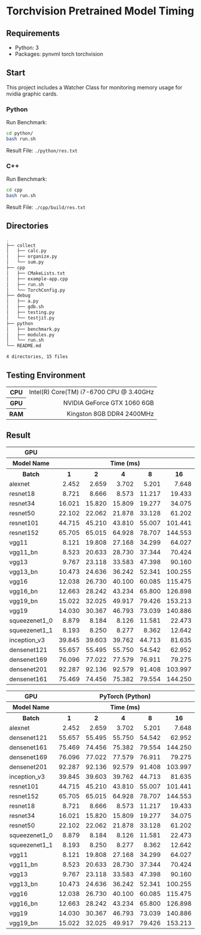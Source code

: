 # Torchvision Pretrained Model Timing
## Requirements
* Python: 3
* Packages: pynvml torch torchvision

## Start
This project includes a Watcher Class for monitoring memory usage for nvidia graphic cards.

### Python
Run Benchmark:
``` bash
cd python/
bash run.sh
`````
Result File: `./python/res.txt`

### C++
Run Benchmark:
``` bash
cd cpp
bash run.sh
`````
Result File: `./cpp/build/res.txt`

## Directories
``` bash
.
├── collect
│   ├── calc.py
│   ├── organize.py
│   └── sum.py
├── cpp
│   ├── CMakeLists.txt
│   ├── example-app.cpp
│   ├── run.sh
│   └── TorchConfig.py
├── debug
│   ├── a.py
│   ├── gdb.sh
│   ├── testing.py
│   └── testjit.py
├── python
│   ├── benchmark.py
│   ├── modules.py
│   └── run.sh
└── README.md

4 directories, 15 files
```

## Testing Environment
<table ><colgroup><col><col></colgroup><tbody><tr><th>CPU</th><td style="text-align: right;">Intel(R) Core(TM) i7-6700 CPU @ 3.40GHz</td></tr><tr><th>GPU</th><td style="text-align: right;">NVIDIA GeForce GTX 1060 6GB</td></tr><tr><th>RAM</th><td style="text-align: right;">Kingston 8GB DDR4 2400MHz</td></tr></tbody></table>

## Result

<table class="wrapped"><colgroup><col style="width: 117.0px;"><col style="width: 68.0px;"><col style="width: 68.0px;"><col style="width: 68.0px;"><col style="width: 68.0px;"><col style="width: 75.0px;"><col style="width: 74.0px;"><col style="width: 74.0px;"><col style="width: 80.0px;"><col style="width: 81.0px;"><col style="width: 82.0px;"><col style="width: 68.0px;"><col style="width: 68.0px;"><col style="width: 68.0px;"><col style="width: 68.0px;"><col style="width: 75.0px;"><col style="width:
74.0px;"><col style="width: 74.0px;"><col style="width: 80.0px;"><col style="width: 82.0px;"><col style="width: 82.0px;"></colgroup><tbody><tr><th style="text-align: center;">GPU</th><th colspan="10" style="text-align: center;">torch</th><th colspan="10" style="text-align: center;">torch.jit</th></tr><tr><th colspan="1" style="text-align: center;"><span>Model Name</span></th><th colspan="5" style="text-align: center;">Time (ms)</th><th colspan="5" style="text-align:
center;">Cuda Memory (KB)</th><th colspan="5" style="text-align: center;"><span>Time (ms)</span></th><th colspan="5" style="text-align: center;"><span>Cuda Memory (KB)</span></th></tr><tr><th colspan="1" style="text-align: center;">Batch</th><th colspan="1" style="text-align: center;">1</th><th colspan="1" style="text-align: center;">2</th><th colspan="1" style="text-align: center;">4</th><th colspan="1" style="text-align: center;">8</th><th colspan="1" style="text-align:
center;">16</th><th colspan="1" style="text-align: center;">1</th><th colspan="1" style="text-align: center;">2</th><th colspan="1" style="text-align: center;">4</th><th colspan="1" style="text-align: center;">8</th><th colspan="1" style="text-align: center;">16</th><th colspan="1" style="text-align: center;">1</th><th colspan="1" style="text-align: center;">2</th><th colspan="1" style="text-align: center;">4</th><th colspan="1" style="text-align: center;">8</th><th colspan="1"
style="text-align: center;">16</th><th colspan="1" style="text-align: center;">1</th><th colspan="1" style="text-align: center;">2</th><th colspan="1" style="text-align: center;">4</th><th colspan="1" style="text-align: center;">8</th><th colspan="1" style="text-align: center;">16</th></tr><tr><td colspan="1" style="text-align: left;">alexnet</td><td colspan="1" style="text-align: right;">2.452</td><td colspan="1" style="text-align: right;">2.659</td><td colspan="1"
style="text-align: right;">3.702</td><td colspan="1" style="text-align: right;">5.201</td><td colspan="1" style="text-align: right;">7.648</td><td colspan="1" style="text-align: right;">264192</td><td colspan="1" style="text-align: right;">270336</td><td colspan="1" style="text-align: right;">276480</td><td colspan="1" style="text-align: right;">280576</td><td colspan="1" style="text-align: right;">360448</td><td colspan="1" style="text-align: right;">2.293</td><td colspan="1"
style="text-align: right;">2.667</td><td colspan="1" style="text-align: right;">3.790</td><td colspan="1" style="text-align: right;">5.173</td><td colspan="1" style="text-align: right;">7.642</td><td colspan="1" style="text-align: right;">264192</td><td colspan="1" style="text-align: right;">270336</td><td colspan="1" style="text-align: right;">286720</td><td colspan="1" style="text-align: right;">290816</td><td colspan="1" style="text-align: right;">360448</td></tr><tr><td colspan="1"
style="text-align: left;">resnet18</td><td colspan="1" style="text-align: right;">8.721</td><td colspan="1" style="text-align: right;">8.666</td><td colspan="1" style="text-align: right;">8.573</td><td colspan="1" style="text-align: right;">11.217</td><td colspan="1" style="text-align: right;">19.433</td><td colspan="1" style="text-align: right;">112640</td><td colspan="1" style="text-align: right;">133120</td><td colspan="1" style="text-align: right;">182272</td><td
colspan="1" style="text-align: right;">292864</td><td colspan="1" style="text-align: right;">440320</td><td colspan="1" style="text-align: right;">7.489</td><td colspan="1" style="text-align: right;">7.553</td><td colspan="1" style="text-align: right;">7.630</td><td colspan="1" style="text-align: right;">11.226</td><td colspan="1" style="text-align: right;">19.439</td><td colspan="1" style="text-align: right;">112640</td><td colspan="1" style="text-align: right;">133120</td><td
colspan="1" style="text-align: right;">182272</td><td colspan="1" style="text-align: right;">292864</td><td colspan="1" style="text-align: right;">440320</td></tr><tr><td colspan="1" style="text-align: left;">resnet34</td><td colspan="1" style="text-align: right;">16.021</td><td colspan="1" style="text-align: right;">15.820</td><td colspan="1" style="text-align: right;">15.809</td><td colspan="1" style="text-align: right;">19.277</td><td colspan="1" style="text-align:
right;">34.075</td><td colspan="1" style="text-align: right;">165888</td><td colspan="1" style="text-align: right;">194560</td><td colspan="1" style="text-align: right;">280576</td><td colspan="1" style="text-align: right;">473088</td><td colspan="1" style="text-align: right;">686080</td><td colspan="1" style="text-align: right;">13.770</td><td colspan="1" style="text-align: right;">13.515</td><td colspan="1" style="text-align: right;">13.622</td><td colspan="1"
style="text-align: right;">19.347</td><td colspan="1" style="text-align: right;">34.083</td><td colspan="1" style="text-align: right;">165888</td><td colspan="1" style="text-align: right;">194560</td><td colspan="1" style="text-align: right;">270336</td><td colspan="1" style="text-align: right;">464896</td><td colspan="1" style="text-align: right;">686080</td></tr><tr><td colspan="1" style="text-align: left;">resnet50</td><td colspan="1" style="text-align: right;">22.102</td><td
colspan="1" style="text-align: right;">22.062</td><td colspan="1" style="text-align: right;">21.878</td><td colspan="1" style="text-align: right;">33.128</td><td colspan="1" style="text-align: right;">61.202</td><td colspan="1" style="text-align: right;">243712</td><td colspan="1" style="text-align: right;">344064</td><td colspan="1" style="text-align: right;">536576</td><td colspan="1" style="text-align: right;">931840</td><td colspan="1" style="text-align: right;">1597440</td><td
colspan="1" style="text-align: right;">18.920</td><td colspan="1" style="text-align: right;">18.797</td><td colspan="1" style="text-align: right;">18.655</td><td colspan="1" style="text-align: right;">33.100</td><td colspan="1" style="text-align: right;">61.191</td><td colspan="1" style="text-align: right;">243712</td><td colspan="1" style="text-align: right;">344064</td><td colspan="1" style="text-align: right;">536576</td><td colspan="1" style="text-align: right;">931840</td><td
colspan="1" style="text-align: right;">1597440</td></tr><tr><td colspan="1" style="text-align: left;">resnet101</td><td colspan="1" style="text-align: right;">44.715</td><td colspan="1" style="text-align: right;">45.210</td><td colspan="1" style="text-align: right;">43.810</td><td colspan="1" style="text-align: right;">55.007</td><td colspan="1" style="text-align: right;">101.441</td><td colspan="1" style="text-align: right;">380928</td><td colspan="1" style="text-align:
right;">544768</td><td colspan="1" style="text-align: right;">821248</td><td colspan="1" style="text-align: right;">1437696</td><td
 colspan="1" style="text-align: right;">2457600</td><td colspan="1" style="text-align: right;">37.280</td><td colspan="1" style="text-align: right;">37.252</td><td colspan="1" style="text-align: right;">38.445</td><td colspan="1" style="text-align: right;">55.170</td><td colspan="1" style="text-align: right;">101.496</td><td colspan="1" style="text-align: right;">370688</td><td colspan="1" style="text-align: right;">544768</td><td colspan="1" style="text-align: right;">815104</td><td
 colspan="1" style="text-align: right;">1443840</td><td colspan="1" style="text-align: right;">2451456</td></tr><tr><td colspan="1" style="text-align: left;">resnet152</td><td colspan="1" style="text-align: right;">65.705</td><td colspan="1" style="text-align: right;">65.015</td><td colspan="1" style="text-align: right;">64.928</td><td colspan="1" style="text-align: right;">78.707</td><td colspan="1" style="text-align: right;">144.553</td><td colspan="1" style="text-align:
 right;">507904</td><td colspan="1" style="text-align: right;">757760</td><td colspan="1" style="text-align: right;">1105920</td><td colspan="1" style="text-align: right;">2019328</td><td colspan="1" style="text-align: right;">3452928</td><td colspan="1" style="text-align: right;">55.967</td><td colspan="1" style="text-align: right;">55.085</td><td colspan="1" style="text-align: right;">55.522</td><td colspan="1" style="text-align: right;">78.213</td><td colspan="1"
 style="text-align: right;">144.495</td><td colspan="1" style="text-align: right;">497664</td><td colspan="1" style="text-align: right;">757760</td><td colspan="1" style="text-align: right;">1105920</td><td colspan="1" style="text-align: right;">2009088</td><td colspan="1" style="text-align: right;">3452928</td></tr><tr><td colspan="1" style="text-align: left;">vgg11</td><td colspan="1" style="text-align: right;">8.121</td><td colspan="1" style="text-align: right;">19.808</td><td
 colspan="1" style="text-align: right;">27.168</td><td colspan="1" style="text-align: right;">34.299</td><td colspan="1" style="text-align: right;">64.027</td><td colspan="1" style="text-align: right;">634880</td><td colspan="1" style="text-align: right;">673792</td><td colspan="1" style="text-align: right;">790528</td><td colspan="1" style="text-align: right;">966656</td><td colspan="1" style="text-align: right;">1345536</td><td colspan="1" style="text-align: right;">8.080</td><td
 colspan="1" style="text-align: right;">19.824</td><td colspan="1" style="text-align: right;">27.064</td><td colspan="1" style="text-align: right;">34.230</td><td colspan="1" style="text-align: right;">63.919</td><td colspan="1" style="text-align: right;">624640</td><td colspan="1" style="text-align: right;">673792</td><td colspan="1" style="text-align: right;">790528</td><td colspan="1" style="text-align: right;">966656</td><td colspan="1" style="text-align:
 right;">1345536</td></tr><tr><td colspan="1" style="text-align: left;">vgg11_bn</td><td colspan="1" style="text-align: right;">8.523</td><td colspan="1" style="text-align: right;">20.633</td><td colspan="1" style="text-align: right;">28.730</td><td colspan="1" style="text-align: right;">37.344</td><td colspan="1" style="text-align: right;">70.424</td><td colspan="1" style="text-align: right;">651264</td><td colspan="1" style="text-align: right;">731136</td><td colspan="1"
 style="text-align: right;">897024</td><td colspan="1" style="text-align: right;">1212416</td><td colspan="1" style="text-align: right;">1810432</td><td colspan="1" style="text-align: right;">8.600</td><td colspan="1" style="text-align: right;">20.649</td><td colspan="1" style="text-align: right;">28.690</td><td colspan="1" style="text-align: right;">37.293</td><td colspan="1" style="text-align: right;">70.183</td><td colspan="1" style="text-align: right;">651264</td><td colspan="1"
 style="text-align: right;">731136</td><td colspan="1" style="text-align: right;">897024</td><td colspan="1" style="text-align: right;">1212416</td><td colspan="1" style="text-align: right;">1810432</td></tr><tr><td colspan="1" style="text-align: left;">vgg13</td><td colspan="1" style="text-align: right;">9.767</td><td colspan="1" style="text-align: right;">23.118</td><td colspan="1" style="text-align: right;">33.583</td><td colspan="1" style="text-align: right;">47.398</td><td
 colspan="1" style="text-align: right;">90.160</td><td colspan="1" style="text-align: right;">647168</td><td colspan="1" style="text-align: right;">714752</td><td colspan="1" style="text-align: right;">841728</td><td colspan="1" style="text-align: right;">1118208</td><td colspan="1" style="text-align: right;">1646592</td><td colspan="1" style="text-align: right;">9.733</td><td colspan="1" style="text-align: right;">23.105</td><td colspan="1" style="text-align: right;">33.623</td><td
 colspan="1" style="text-align: right;">47.415</td><td colspan="1" style="text-align: right;">90.442</td><td colspan="1" style="text-align: right;">647168</td><td colspan="1" style="text-align: right;">714752</td><td colspan="1" style="text-align: right;">841728</td><td colspan="1" style="text-align: right;">1126400</td><td colspan="1" style="text-align: right;">1646592</td></tr><tr><td colspan="1" style="text-align: left;">vgg13_bn</td><td colspan="1" style="text-align:
 right;">10.473</td><td colspan="1" style="text-align: right;">24.636</td><td colspan="1" style="text-align: right;">36.242</td><td colspan="1" style="text-align: right;">52.341</td><td colspan="1" style="text-align: right;">100.255</td><td colspan="1" style="text-align: right;">686080</td><td colspan="1" style="text-align: right;">808960</td><td colspan="1" style="text-align: right;">1052672</td><td colspan="1" style="text-align: right;">1515520</td><td colspan="1"
 style="text-align: right;">2412544</td><td colspan="1" style="text-align: right;">10.455</td><td colspan="1" style="text-align: right;">24.465</td><td colspan="1" style="text-align: right;">36.220</td><td colspan="1" style="text-align: right;">52.389</td><td colspan="1" style="text-align: right;">100.292</td><td colspan="1" style="text-align: right;">696320</td><td colspan="1" style="text-align: right;">808960</td><td colspan="1" style="text-align: right;">1052672</td><td
 colspan="1" style="text-align: right;">1515520</td><td colspan="1" style="text-align: right;">2412544</td></tr><tr><td colspan="1" style="text-align: left;">vgg16</td><td colspan="1" style="text-align: right;">12.038</td><td colspan="1" style="text-align: right;">26.730</td><td colspan="1" style="text-align: right;">40.100</td><td colspan="1" style="text-align: right;">60.085</td><td colspan="1" style="text-align: right;">115.475</td><td colspan="1" style="text-align:
 right;">679936</td><td colspan="1" style="text-align: right;">747520</td><td colspan="1" style="text-align: right;">907264</td><td colspan="1" style="text-align: right;">1196032</td><td colspan="1" style="text-align: right;">1748992</td><td colspan="1" style="text-align: right;">11.862</td><td colspan="1" style="text-align: right;">26.706</td><td colspan="1" style="text-align: right;">40.069</td><td colspan="1" style="text-align: right;">60.121</td><td
  colspan="1" style="text-align: right;">115.471</td><td colspan="1" style="text-align: right;">679936</td><td colspan="1" style="text-align: right;">747520</td><td colspan="1" style="text-align: right;">907264</td><td colspan="1" style="text-align: right;">1196032</td><td colspan="1" style="text-align: right;">1748992</td></tr><tr><td colspan="1" style="text-align: left;">vgg16_bn</td><td colspan="1" style="text-align: right;">12.663</td><td colspan="1" style="text-align:
  right;">28.242</td><td colspan="1" style="text-align: right;">43.234</td><td colspan="1" style="text-align: right;">65.800</td><td colspan="1" style="text-align: right;">126.898</td><td colspan="1" style="text-align: right;">729088</td><td colspan="1" style="text-align: right;">876544</td><td colspan="1" style="text-align: right;">1132544</td><td colspan="1" style="text-align: right;">1619968</td><td colspan="1" style="text-align: right;">2592768</td><td colspan="1"
  style="text-align: right;">12.672</td><td colspan="1" style="text-align: right;">28.244</td><td colspan="1" style="text-align: right;">43.045</td><td colspan="1" style="text-align: right;">65.768</td><td colspan="1" style="text-align: right;">126.798</td><td colspan="1" style="text-align: right;">729088</td><td colspan="1" style="text-align: right;">876544</td><td colspan="1" style="text-align: right;">1132544</td><td colspan="1" style="text-align: right;">1619968</td><td
  colspan="1" style="text-align: right;">2592768</td></tr><tr><td colspan="1" style="text-align: left;">vgg19_bn</td><td colspan="1" style="text-align: right;">15.022</td><td colspan="1" style="text-align: right;">32.025</td><td colspan="1" style="text-align: right;">49.917</td><td colspan="1" style="text-align: right;">79.426</td><td colspan="1" style="text-align: right;">153.213</td><td colspan="1" style="text-align: right;">761856</td><td colspan="1" style="text-align:
  right;">917504</td><td colspan="1" style="text-align: right;">1185792</td><td colspan="1" style="text-align: right;">1724416</td><td colspan="1" style="text-align: right;">2799616</td><td colspan="1" style="text-align: right;">14.886</td><td colspan="1" style="text-align: right;">31.982</td><td colspan="1" style="text-align: right;">49.878</td><td colspan="1" style="text-align: right;">79.144</td><td colspan="1" style="text-align: right;">153.214</td><td colspan="1"
  style="text-align: right;">761856</td><td colspan="1" style="text-align: right;">917504</td><td colspan="1" style="text-align: right;">1185792</td><td colspan="1" style="text-align: right;">1724416</td><td colspan="1" style="text-align: right;">2799616</td></tr><tr><td colspan="1" style="text-align: left;">vgg19</td><td colspan="1" style="text-align: right;">14.030</td><td colspan="1" style="text-align: right;">30.367</td><td colspan="1" style="text-align: right;">46.793</td><td
  colspan="1" style="text-align: right;">73.039</td><td colspan="1" style="text-align: right;">140.886</td><td colspan="1" style="text-align: right;">704512</td><td colspan="1" style="text-align: right;">780288</td><td colspan="1" style="text-align: right;">946176</td><td colspan="1" style="text-align: right;">1247232</td><td colspan="1" style="text-align: right;">1851392</td><td colspan="1" style="text-align: right;">14.223</td><td colspan="1" style="text-align:
  right;">30.324</td><td colspan="1" style="text-align: right;">46.715</td><td colspan="1" style="text-align: right;">72.850</td><td colspan="1" style="text-align: right;">140.921</td><td colspan="1" style="text-align: right;">704512</td><td colspan="1" style="text-align: right;">780288</td><td colspan="1" style="text-align: right;">946176</td><td colspan="1" style="text-align: right;">1247232</td><td colspan="1" style="text-align: right;">1851392</td></tr><tr><td colspan="1"
  style="text-align: left;">squeezenet1_0</td><td colspan="1" style="text-align: right;">8.879</td><td colspan="1" style="text-align: right;">8.184</td><td colspan="1" style="text-align: right;">8.126</td><td colspan="1" style="text-align: right;">11.581</td><td colspan="1" style="text-align: right;">22.473</td><td colspan="1" style="text-align: right;">53248</td><td colspan="1" style="text-align: right;">86016</td><td colspan="1" style="text-align: right;">165888</td><td colspan="1"
  style="text-align: right;">307200</td><td colspan="1" style="text-align: right;">598016</td><td colspan="1" style="text-align: right;">7.524</td><td colspan="1" style="text-align: right;">7.370</td><td colspan="1" style="text-align: right;">7.264</td><td colspan="1" style="text-align: right;">11.567</td><td colspan="1" style="text-align: right;">22.463</td><td colspan="1" style="text-align: right;">53248</td><td colspan="1" style="text-align: right;">86016</td><td colspan="1"
  style="text-align: right;">165888</td><td colspan="1" style="text-align: right;">307200</td><td colspan="1" style="text-align: right;">598016</td></tr><tr><td colspan="1" style="text-align: left;">squeezenet1_1</td><td colspan="1" style="text-align: right;">8.193</td><td colspan="1" style="text-align: right;">8.250</td><td colspan="1" style="text-align: right;">8.277</td><td colspan="1" style="text-align: right;">8.362</td><td colspan="1" style="text-align: right;">12.642</td><td
  colspan="1" style="text-align: right;">30720</td><td colspan="1" style="text-align: right;">53248</td><td colspan="1" style="text-align: right;">96256</td><td colspan="1" style="text-align: right;">182272</td><td colspan="1" style="text-align: right;">350208</td><td colspan="1" style="text-align: right;">7.431</td><td colspan="1" style="text-align: right;">7.343</td><td colspan="1" style="text-align: right;">7.355</td><td colspan="1" style="text-align: right;">7.238</td><td
  colspan="1" style="text-align: right;">12.647</td><td colspan="1" style="text-align: right;">30720</td><td colspan="1" style="text-align: right;">53248</td><td colspan="1" style="text-align: right;">96256</td><td colspan="1" style="text-align: right;">182272</td><td colspan="1" style="text-align: right;">350208</td></tr><tr><td colspan="1" style="text-align: left;">inception_v3</td><td colspan="1" style="text-align: right;">39.845</td><td colspan="1" style="text-align:
  right;">39.603</td><td colspan="1" style="text-align: right;">39.762</td><td colspan="1" style="text-align: right;">44.713</td><td colspan="1" style="text-align: right;">81.635</td><td colspan="1" style="text-align: right;">245760</td><td colspan="1" style="text-align: right;">348160</td><td colspan="1" style="text-align: right;">579584</td><td colspan="1" style="text-align: right;">978944</td><td colspan="1" style="text-align: right;">1810432</td><td colspan="1"
  style="text-align: right;">35.127</td><td colspan="1" style="text-align: right;">34.894</td><td colspan="1" style="text-align: right;">34.977</td><td colspan="1" style="text-align: right;">44.733</td><td colspan="1" style="text-align: right;">81.638</td><td colspan="1" style="text-align: right;">245760</td><td colspan="1" style="text-align: right;">348160</td><td colspan="1" style="text-align: right;">579584</td><td colspan="1" style="text-align: right;">978944</td><td
  colspan="1"
   style="text-align: right;">1810432</td></tr><tr><td colspan="1" style="text-align: left;">densenet121</td><td colspan="1" style="text-align: right;">55.657</td><td colspan="1" style="text-align: right;">55.495</td><td colspan="1" style="text-align: right;">55.750</td><td colspan="1" style="text-align: right;">54.542</td><td colspan="1" style="text-align: right;">62.952</td><td colspan="1" style="text-align: right;">186368</td><td colspan="1" style="text-align: right;">346112</td><td
   colspan="1" style="text-align: right;">602112</td><td colspan="1" style="text-align: right;">1159168</td><td colspan="1" style="text-align: right;">2199552</td><td colspan="1" style="text-align: right;">48.608</td><td colspan="1" style="text-align: right;">49.515</td><td colspan="1" style="text-align: right;">47.896</td><td colspan="1" style="text-align: right;">47.196</td><td colspan="1" style="text-align: right;">62.971</td><td colspan="1" style="text-align: right;">186368</td><td
   colspan="1" style="text-align: right;">346112</td><td colspan="1" style="text-align: right;">602112</td><td colspan="1" style="text-align: right;">1159168</td><td colspan="1" style="text-align: right;">2199552</td></tr><tr><td colspan="1" style="text-align: left;">densenet169</td><td colspan="1" style="text-align: right;">76.096</td><td colspan="1" style="text-align: right;">77.022</td><td colspan="1" style="text-align: right;">77.579</td><td colspan="1"
   style="text-align: right;">76.911</td><td colspan="1" style="text-align: right;">79.275</td><td colspan="1" style="text-align: right;">237568</td><td colspan="1" style="text-align: right;">438272</td><td colspan="1" style="text-align: right;">759808</td><td colspan="1" style="text-align: right;">1443840</td><td colspan="1" style="text-align: right;">2693120</td><td colspan="1" style="text-align: right;">67.107</td><td colspan="1" style="text-align: right;">67.178</td><td colspan="1"
   style="text-align: right;">66.559</td><td colspan="1" style="text-align: right;">66.570</td><td colspan="1" style="text-align: right;">79.298</td><td colspan="1" style="text-align: right;">237568</td><td colspan="1" style="text-align: right;">438272</td><td colspan="1" style="text-align: right;">759808</td><td colspan="1" style="text-align: right;">1443840</td><td colspan="1" style="text-align: right;">2693120</td></tr><tr><td colspan="1" style="text-align:
   left;">densenet201</td><td colspan="1" style="text-align: right;">92.287</td><td colspan="1" style="text-align: right;">92.136</td><td colspan="1" style="text-align: right;">92.579</td><td colspan="1" style="text-align: right;">91.408</td><td colspan="1" style="text-align: right;">103.997</td><td colspan="1" style="text-align: right;">333824</td><td colspan="1" style="text-align: right;">575488</td><td colspan="1" style="text-align: right;">991232</td><td colspan="1"
   style="text-align: right;">1869824</td><td colspan="1" style="text-align: right;">3452928</td><td colspan="1" style="text-align: right;">80.166</td><td colspan="1" style="text-align: right;">79.644</td><td colspan="1" style="text-align: right;">79.666</td><td colspan="1" style="text-align: right;">79.853</td><td colspan="1" style="text-align: right;">104.081</td><td colspan="1" style="text-align: right;">333824</td><td colspan="1" style="text-align: right;">575488</td><td
   colspan="1" style="text-align: right;">991232</td><td colspan="1" style="text-align: right;">1869824</td><td colspan="1" style="text-align: right;">3452928</td></tr><tr><td colspan="1" style="text-align: left;">densenet161</td><td colspan="1" style="text-align: right;">75.469</td><td colspan="1" style="text-align: right;">74.456</td><td colspan="1" style="text-align: right;">75.382</td><td colspan="1" style="text-align: right;">79.554</td><td colspan="1" style="text-align:
   right;">144.250</td><td colspan="1" style="text-align: right;">436224</td><td colspan="1" style="text-align: right;">692224</td><td colspan="1" style="text-align: right;">1234944</td><td colspan="1" style="text-align: right;">2211840</td><td colspan="1" style="text-align: right;">4253696</td><td colspan="1" style="text-align: right;">65.339</td><td colspan="1" style="text-align: right;">64.769</td><td colspan="1" style="text-align: right;">64.754</td><td colspan="1"
   style="text-align: right;">79.594</td><td colspan="1" style="text-align: right;">144.154</td><td colspan="1" style="text-align: right;">436224</td><td colspan="1" style="text-align: right;">692224</td><td colspan="1" style="text-align: right;">1234944</td><td colspan="1" style="text-align: right;">2211840</td><td colspan="1" style="text-align: right;">4253696</td></tr></tbody></table>


<table><colgroup><col style="width: 117.0px;"><col style="width: 68.0px;"><col style="width: 68.0px;"><col style="width: 68.0px;"><col style="width: 68.0px;"><col style="width: 75.0px;"><col style="width: 68.0px;"><col style="width: 68.0px;"><col style="width: 68.0px;"><col style="width: 68.0px;"><col style="width: 75.0px;"></colgroup><tbody><tr><th>GPU</th><th colspan="5" style="text-align: center;">PyTorch (Python)</th><th colspan="5" style="text-align: center;">LibTorch
(C++)</th></tr><tr><th>Model Name</th><th colspan="5" style="text-align: center;">Time (ms)</th><th colspan="5" style="text-align: center;">Time (ms)</th></tr><tr><th>Batch</th><th colspan="1" style="text-align: center;">1</th><th colspan="1" style="text-align: center;">2</th><th style="text-align: center;">4</th><th style="text-align: center;">8</th><th style="text-align: center;">16</th><th style="text-align: center;">1</th><th style="text-align: center;">2</th><th
style="text-align: center;">4</th><th style="text-align: center;">8</th><th style="text-align: center;">16</th></tr><tr><td colspan="1">alexnet</td><td colspan="1" style="text-align: right;">2.452</td><td colspan="1" style="text-align: right;">2.659</td><td colspan="1" style="text-align: right;">3.702</td><td colspan="1" style="text-align: right;">5.201</td><td colspan="1" style="text-align: right;">7.648</td><td colspan="1" style="text-align: right;">2.375</td><td
colspan="1" style="text-align: right;">2.662</td><td colspan="1" style="text-align: right;">3.709</td><td colspan="1" style="text-align: right;">5.220</td><td colspan="1" style="text-align: right;">7.738</td></tr><tr><td colspan="1">densenet121</td><td colspan="1" style="text-align: right;">55.657</td><td colspan="1" style="text-align: right;">55.495</td><td colspan="1" style="text-align: right;">55.750</td><td colspan="1" style="text-align: right;">54.542</td><td colspan="1"
style="text-align: right;">62.952</td><td colspan="1" style="text-align: right;">45.551</td><td colspan="1" style="text-align: right;">45.479</td><td colspan="1" style="text-align: right;">45.285</td><td colspan="1" style="text-align: right;">45.154</td><td colspan="1" style="text-align: right;">62.996</td></tr><tr><td colspan="1">densenet161</td><td colspan="1" style="text-align: right;">75.469</td><td colspan="1" style="text-align: right;">74.456</td><td colspan="1"
style="text-align: right;">75.382</td><td colspan="1" style="text-align: right;">79.554</td><td colspan="1" style="text-align: right;">144.250</td><td colspan="1" style="text-align: right;">60.796</td><td colspan="1" style="text-align: right;">61.850</td><td colspan="1" style="text-align: right;">60.964</td><td colspan="1" style="text-align: right;">79.668</td><td colspan="1" style="text-align: right;">144.186</td></tr><tr><td colspan="1">densenet169</td><td colspan="1"
style="text-align: right;">76.096</td><td colspan="1" style="text-align: right;">77.022</td><td colspan="1" style="text-align: right;">77.579</td><td colspan="1" style="text-align: right;">76.911</td><td colspan="1" style="text-align: right;">79.275</td><td colspan="1" style="text-align: right;">63.326</td><td colspan="1" style="text-align: right;">62.957</td><td colspan="1" style="text-align: right;">64.101</td><td colspan="1" style="text-align: right;">63.164</td><td colspan="1"
style="text-align: right;">79.404</td></tr><tr><td colspan="1">densenet201</td><td colspan="1" style="text-align: right;">92.287</td><td colspan="1" style="text-align: right;">92.136</td><td colspan="1" style="text-align: right;">92.579</td><td colspan="1" style="text-align: right;">91.408</td><td colspan="1" style="text-align: right;">103.997</td><td colspan="1" style="text-align: right;">75.340</td><td colspan="1" style="text-align: right;">75.276</td><td colspan="1"
style="text-align: right;">75.907</td><td colspan="1" style="text-align: right;">74.601</td><td colspan="1" style="text-align: right;">103.720</td></tr><tr><td colspan="1">inception_v3</td><td colspan="1" style="text-align: right;">39.845</td><td colspan="1" style="text-align: right;">39.603</td><td colspan="1" style="text-align: right;">39.762</td><td colspan="1" style="text-align: right;">44.713</td><td colspan="1" style="text-align: right;">81.635</td><td colspan="1"
style="text-align: right;">33.498</td><td colspan="1" style="text-align: right;">33.137</td><td colspan="1" style="text-align: right;">33.440</td><td colspan="1" style="text-align: right;">44.748</td><td colspan="1" style="text-align: right;">81.793</td></tr><tr><td colspan="1">resnet101</td><td colspan="1" style="text-align: right;">44.715</td><td colspan="1" style="text-align: right;">45.210</td><td colspan="1" style="text-align: right;">43.810</td><td colspan="1"
style="text-align: right;">55.007</td><td colspan="1" style="text-align: right;">101.441</td><td colspan="1" style="text-align: right;">35.473</td><td colspan="1" style="text-align: right;">35.726</td><td colspan="1" style="text-align: right;">35.357</td><td colspan="1" style="text-align: right;">55.269</td><td colspan="1" style="text-align: right;">101.576</td></tr><tr><td colspan="1">resnet152</td><td colspan="1" style="text-align: right;">65.705</td><td colspan="1"
style="text-align: right;">65.015</td><td colspan="1" style="text-align: right;">64.928</td><td colspan="1" style="text-align: right;">78.707</td><td colspan="1" style="text-align: right;">144.553</td><td colspan="1" style="text-align: right;">52.233</td><td colspan="1" style="text-align: right;">52.468</td><td colspan="1" style="text-align: right;">51.994</td><td colspan="1" style="text-align: right;">78.478</td><td colspan="1" style="text-align: right;">144.498</td></tr><tr><td
colspan="1">resnet18</td><td colspan="1" style="text-align: right;">8.721</td><td colspan="1" style="text-align: right;">8.666</td><td colspan="1" style="text-align: right;">8.573</td><td colspan="1" style="text-align: right;">11.217</td><td colspan="1" style="text-align: right;">19.433</td><td colspan="1" style="text-align: right;">7.140</td><td colspan="1" style="text-align: right;">7.238</td><td colspan="1" style="text-align: right;">7.006</td><td colspan="1"
style="text-align: right;">11.284</td><td colspan="1" style="text-align: right;">19.622</td></tr><tr><td colspan="1">resnet34</td><td colspan="1" style="text-align: right;">16.021</td><td colspan="1" style="text-align: right;">15.820</td><td colspan="1" style="text-align: right;">15.809</td><td colspan="1" style="text-align: right;">19.277</td><td colspan="1" style="text-align: right;">34.075</td><td colspan="1" style="text-align: right;">12.724</td><td colspan="1"
style="text-align: right;">12.803</td><td colspan="1" style="text-align: right;">12.532</td><td colspan="1" style="text-align: right;">19.413</td><td colspan="1" style="text-align: right;">34.211</td></tr><tr><td colspan="1">resnet50</td><td colspan="1" style="text-align: right;">22.102</td><td colspan="1" style="text-align: right;">22.062</td><td colspan="1" style="text-align: right;">21.878</td><td colspan="1" style="text-align: right;">33.128</td><td colspan="1"
 style="text-align: right;">61.202</td><td colspan="1" style="text-align: right;">17.802</td><td colspan="1" style="text-align: right;">17.704</td><td colspan="1" style="text-align: right;">17.794</td><td colspan="1" style="text-align: right;">32.934</td><td colspan="1" style="text-align: right;">60.786</td></tr><tr><td colspan="1">squeezenet1_0</td><td colspan="1" style="text-align: right;">8.879</td><td colspan="1" style="text-align: right;">8.184</td><td colspan="1"
 style="text-align: right;">8.126</td><td colspan="1" style="text-align: right;">11.581</td><td colspan="1" style="text-align: right;">22.473</td><td colspan="1" style="text-align: right;">7.229</td><td colspan="1" style="text-align: right;">6.936</td><td colspan="1" style="text-align: right;">6.922</td><td colspan="1" style="text-align: right;">11.525</td><td colspan="1" style="text-align: right;">22.355</td></tr><tr><td colspan="1">squeezenet1_1</td><td colspan="1"
 style="text-align: right;">8.193</td><td colspan="1" style="text-align: right;">8.250</td><td colspan="1" style="text-align: right;">8.277</td><td colspan="1" style="text-align: right;">8.362</td><td colspan="1" style="text-align: right;">12.642</td><td colspan="1" style="text-align: right;">7.070</td><td colspan="1" style="text-align: right;">6.956</td><td colspan="1" style="text-align: right;">7.020</td><td colspan="1" style="text-align: right;">7.009</td><td colspan="1"
 style="text-align: right;">12.589</td></tr><tr><td colspan="1">vgg11</td><td colspan="1" style="text-align: right;">8.121</td><td colspan="1" style="text-align: right;">19.808</td><td colspan="1" style="text-align: right;">27.168</td><td colspan="1" style="text-align: right;">34.299</td><td colspan="1" style="text-align: right;">64.027</td><td colspan="1" style="text-align: right;">8.151</td><td colspan="1" style="text-align: right;">19.813</td><td colspan="1"
 style="text-align: right;">27.042</td><td colspan="1" style="text-align: right;">34.203</td><td colspan="1" style="text-align: right;">64.155</td></tr><tr><td colspan="1">vgg11_bn</td><td colspan="1" style="text-align: right;">8.523</td><td colspan="1" style="text-align: right;">20.633</td><td colspan="1" style="text-align: right;">28.730</td><td colspan="1" style="text-align: right;">37.344</td><td colspan="1" style="text-align: right;">70.424</td><td colspan="1" style="text-align:
 right;">8.516</td><td colspan="1" style="text-align: right;">20.651</td><td colspan="1" style="text-align: right;">28.675</td><td colspan="1" style="text-align: right;">37.446</td><td colspan="1" style="text-align: right;">70.459</td></tr><tr><td colspan="1">vgg13</td><td colspan="1" style="text-align: right;">9.767</td><td colspan="1" style="text-align: right;">23.118</td><td colspan="1" style="text-align: right;">33.583</td><td colspan="1" style="text-align:
 right;">47.398</td><td colspan="1" style="text-align: right;">90.160</td><td colspan="1" style="text-align: right;">9.901</td><td colspan="1" style="text-align: right;">23.035</td><td colspan="1" style="text-align: right;">33.355</td><td colspan="1" style="text-align: right;">46.841</td><td colspan="1" style="text-align: right;">89.233</td></tr><tr><td colspan="1">vgg13_bn</td><td colspan="1" style="text-align: right;">10.473</td><td colspan="1" style="text-align:
 right;">24.636</td><td colspan="1" style="text-align: right;">36.242</td><td colspan="1" style="text-align: right;">52.341</td><td colspan="1" style="text-align: right;">100.255</td><td colspan="1" style="text-align: right;">10.445</td><td colspan="1" style="text-align: right;">24.488</td><td colspan="1" style="text-align: right;">36.238</td><td colspan="1" style="text-align: right;">52.419</td><td colspan="1" style="text-align: right;">100.384</td></tr><tr><td
 colspan="1">vgg16</td><td colspan="1" style="text-align: right;">12.038</td><td colspan="1" style="text-align: right;">26.730</td><td colspan="1" style="text-align: right;">40.100</td><td colspan="1" style="text-align: right;">60.085</td><td colspan="1" style="text-align: right;">115.475</td><td colspan="1" style="text-align: right;">11.890</td><td colspan="1" style="text-align: right;">26.722</td><td colspan="1" style="text-align: right;">40.093</td><td colspan="1"
 style="text-align: right;">60.116</td><td colspan="1" style="text-align: right;">115.754</td></tr><tr><td colspan="1">vgg16_bn</td><td colspan="1" style="text-align: right;">12.663</td><td colspan="1" style="text-align: right;">28.242</td><td colspan="1" style="text-align: right;">43.234</td><td colspan="1" style="text-align: right;">65.800</td><td colspan="1" style="text-align: right;">126.898</td><td colspan="1" style="text-align: right;">12.777</td><td colspan="1"
 style="text-align: right;">28.198</td><td colspan="1" style="text-align: right;">43.013</td><td colspan="1" style="text-align: right;">65.534</td><td colspan="1" style="text-align: right;">126.354</td></tr><tr><td colspan="1">vgg19</td><td colspan="1" style="text-align: right;">14.030</td><td colspan="1" style="text-align: right;">30.367</td><td colspan="1" style="text-align: right;">46.793</td><td colspan="1" style="text-align: right;">73.039</td><td colspan="1" style="text-align:
 right;">140.886</td><td colspan="1" style="text-align: right;">14.033</td><td colspan="1" style="text-align: right;">30.334</td><td colspan="1" style="text-align: right;">46.765</td><td colspan="1" style="text-align: right;">73.009</td><td colspan="1" style="text-align: right;">140.963</td></tr><tr><td colspan="1">vgg19_bn</td><td colspan="1" style="text-align: right;">15.022</td><td colspan="1" style="text-align: right;">32.025</td><td colspan="1" style="text-align:
 right;">49.917</td><td colspan="1" style="text-align: right;">79.426</td><td colspan="1" style="text-align: right;">153.213</td><td colspan="1" style="text-align: right;">14.910</td><td colspan="1" style="text-align: right;">32.005</td><td colspan="1" style="text-align: right;">49.954</td><td colspan="1" style="text-align: right;">79.320</td><td colspan="1" style="text-align: right;">153.425</td></tr></tbody></table>
